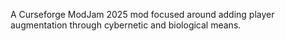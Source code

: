 A Curseforge ModJam 2025 mod focused around adding player augmentation through cybernetic and biological means. 